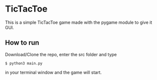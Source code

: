 # TicTacToe

This is a simple TicTacToe game made with the pygame module to give it GUI.

## How to run

Download/Clone the repo, enter the src folder and type

```
$ python3 main.py 
```

in your terminal window and the game will start.
